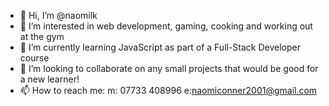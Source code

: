 - 👋 Hi, I’m @naomilk
- 👀 I’m interested in web development, gaming, cooking and working out at the gym
- 🌱 I’m currently learning JavaScript as part of a Full-Stack Developer course
- 💞️ I’m looking to collaborate on any small projects that would be good for a new learner!
- 📫 How to reach me: m: 07733 408996 e:naomiconner2001@gmail.com

<!---
naomilk/naomilk is a ✨ special ✨ repository because its `README.md` (this file) appears on your GitHub profile.
You can click the Preview link to take a look at your changes.
--->
